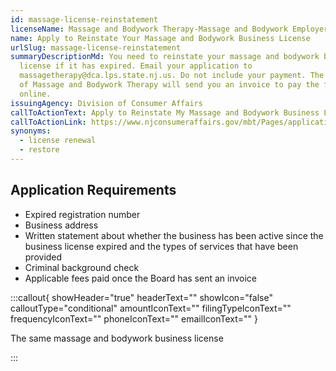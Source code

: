 ```yaml
---
id: massage-license-reinstatement
licenseName: Massage and Bodywork Therapy-Massage and Bodywork Employer
name: Apply to Reinstate Your Massage and Bodywork Business License
urlSlug: massage-license-reinstatement
summaryDescriptionMd: You need to reinstate your massage and bodywork business
  license if it has expired. Email your application to
  massagetherapy@dca.lps.state.nj.us. Do not include your payment. The NJ Board
  of Massage and Bodywork Therapy will send you an invoice to pay the fee
  online.
issuingAgency: Division of Consumer Affairs
callToActionText: Apply to Reinstate My Massage and Bodywork Business License
callToActionLink: https://www.njconsumeraffairs.gov/mbt/Pages/applications.aspx
synonyms:
  - license renewal
  - restore
---
```

## Application Requirements

* Expired registration number
* Business address
* Written statement about whether the business has been active since the business license expired and the types of services that have been provided
* Criminal background check
* Applicable fees paid once the Board has sent an invoice



:::callout{ showHeader="true" headerText="" showIcon="false" calloutType="conditional" amountIconText="" filingTypeIconText="" frequencyIconText="" phoneIconText="" emailIconText="" }

The same massage and bodywork business license

:::